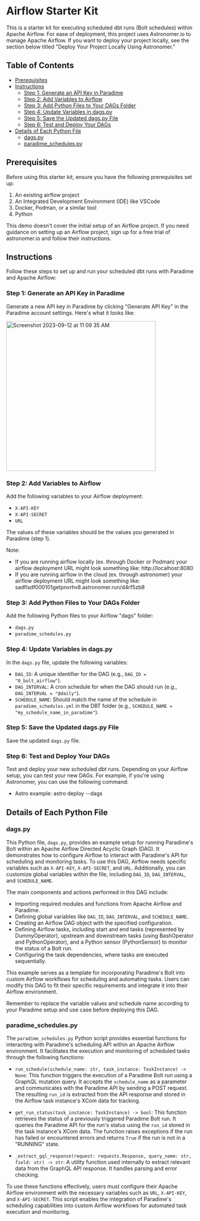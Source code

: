 # Airflow Starter Kit

This is a starter kit for executing scheduled dbt runs (Bolt schedules) within Apache Airflow. For ease of deployment, this project uses Astronomer.io to manage Apache Airflow. If you want to deploy your project locally, see the section below titled "Deploy Your Project Locally Using Astronomer."

## Table of Contents

- [Prerequisites](#prerequisites)
- [Instructions](#instructions)
   - [Step 1: Generate an API Key in Paradime](#step-1-generate-an-api-key-in-paradime)
   - [Step 2: Add Variables to Airflow](#step-2-add-variables-to-airflow)
   - [Step 3: Add Python Files to Your DAGs Folder](#step-3-add-python-files-to-your-dags-folder)
   - [Step 4: Update Variables in dags.py](#step-4-update-variables-in-dagspy)
   - [Step 5: Save the Updated dags.py File](#step-5-save-the-updated-dagspy-file)
   - [Step 6: Test and Deploy Your DAGs](#step-6-test-and-deploy-your-dags)
- [Details of Each Python File](#details-of-each-python-file)
   - [dags.py](dagspy)
   - [paradime_schedules.py](paradime_schedulespy)

## Prerequisites

Before using this starter kit, ensure you have the following prerequisites set up:

1. An existing airflow project
2. An Integrated Development Environment (IDE) like VSCode
3. Docker, Podman, or a similar tool
4. Python

This demo doesn't cover the initial setup of an Airflow project. If you need guidance on setting up an Airflow project, sign up for a free trial of astronomer.io and follow their instructions.

## Instructions

Follow these steps to set up and run your scheduled dbt runs with Paradime and Apache Airflow:

### Step 1: Generate an API Key in Paradime

Generate a new API key in Paradime by clicking "Generate API Key" in the Paradime account settings. Here's what it looks like:

<img width="400" alt="Screenshot 2023-09-12 at 11 09 35 AM" src="https://github.com/jpooksy/demo-airflow-project/assets/107123308/e9e906dd-7fda-4bef-9797-ff3e58e91fba">


### Step 2: Add Variables to Airflow

Add the following variables to your Airflow deployment:

- `X-API-KEY`
- `X-API-SECRET`
- `URL`

The values of these variables should be the values you generated in Paradime (step 1). 

Note:
- If you are running airflow locally (ex. through Docker or Podman) your airflow deployment URL might look something like: http://localhost:8080
- If you are running airflow in the cloud (ex. through astronomer) your airflow deployment URL might look something like: sadflsdf000101getpnvrhv8.astronomer.run/d4rf5zb8

### Step 3: Add Python Files to Your DAGs Folder

Add the following Python files to your Airflow "dags" folder:

- `dags.py`
- `paradime_schedules.py`

### Step 4: Update Variables in dags.py

In the `dags.py` file, update the following variables:

- `DAG_ID`: A unique identifier for the DAG (e.g., `DAG_ID = "0_bolt_airflow"`).
- `DAG_INTERVAL`: A cron schedule for when the DAG should run (e.g., `DAG_INTERVAL = "@daily"`).
- `SCHEDULE_NAME`: Should match the name of the schedule in `paradime_schedules.yml` in the DBT folder (e.g., `SCHEDULE_NAME = "my_schedule_name_in_paradime"`).

### Step 5: Save the Updated dags.py File

Save the updated `dags.py` file.


### Step 6: Test and Deploy Your DAGs

Test and deploy your new scheduled dbt runs. Depending on your Airflow setup, you can test your new DAGs. For example, if you're using Astronomer, you can use the following command:

- Astro example: astro deploy --dags


## Details of Each Python File

### dags.py

This Python file, `dags.py`, provides an example setup for running Paradime's Bolt within an Apache Airflow Directed Acyclic Graph (DAG). It demonstrates how to configure Airflow to interact with Paradime's API for scheduling and monitoring tasks. To use this DAG, Airflow needs specific variables such as `X-API-KEY`, `X-API-SECRET`, and `URL`. Additionally, you can customize global variables within the file, including `DAG_ID`, `DAG_INTERVAL`, and `SCHEDULE_NAME`.

The main components and actions performed in this DAG include:

- Importing required modules and functions from Apache Airflow and Paradime.
- Defining global variables like `DAG_ID`, `DAG_INTERVAL`, and `SCHEDULE_NAME`.
- Creating an Airflow DAG object with the specified configuration.
- Defining Airflow tasks, including start and end tasks (represented by DummyOperator), upstream and downstream tasks (using BashOperator and PythonOperator), and a Python sensor (PythonSensor) to monitor the status of a Bolt run.
- Configuring the task dependencies, where tasks are executed sequentially.

This example serves as a template for incorporating Paradime's Bolt into custom Airflow workflows for scheduling and automating tasks. Users can modify this DAG to fit their specific requirements and integrate it into their Airflow environment.

Remember to replace the variable values and schedule name according to your Paradime setup and use case before deploying this DAG.

### paradime_schedules.py

The `paradime_schedules.py` Python script provides essential functions for interacting with Paradime's scheduling API within an Apache Airflow environment. It facilitates the execution and monitoring of scheduled tasks through the following functions:

- `run_schedule(schedule_name: str, task_instance: TaskInstance) -> None`: This function triggers the execution of a Paradime Bolt run using a GraphQL mutation query. It accepts the `schedule_name` as a parameter and communicates with the Paradime API by sending a POST request. The resulting `run_id` is extracted from the API response and stored in the Airflow task instance's XCom data for tracking.

- `get_run_status(task_instance: TaskInstance) -> bool`: This function retrieves the status of a previously triggered Paradime Bolt run. It queries the Paradime API for the run's status using the `run_id` stored in the task instance's XCom data. The function raises exceptions if the run has failed or encountered errors and returns `True` if the run is not in a "RUNNING" state.

- `_extract_gql_response(request: requests.Response, query_name: str, field: str) -> str`: A utility function used internally to extract relevant data from the GraphQL API response. It handles parsing and error checking.

To use these functions effectively, users must configure their Apache Airflow environment with the necessary variables such as `URL`, `X-API-KEY`, and `X-API-SECRET`. This script enables the integration of Paradime's scheduling capabilities into custom Airflow workflows for automated task execution and monitoring.
